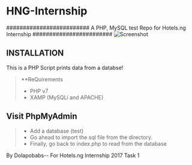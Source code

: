 # HNG-Internship


#########################
A PHP, MySQL test Repo for Hotels.ng Internship 
########################
![Screenshot](https://http://res.cloudinary.com/dolapobabs/image/upload/v1503156845/hngsketch_vgzcul.png "Screenshot")

INSTALLATION
-------------

This is a PHP Script prints data from a databse!

> **ReQuirements
> - PHP v7
> - XAMP (MySQLi and APACHE)

Visit PhpMyAdmin
----------------
> - Add a database (test)
> - Go ahead to import the sql file from the directory.
> - Finally, go back to index.php to read from the database

By Dolapobabs-- For Hotels.ng Internship 2017 Task 1